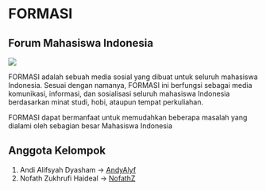 # FORMASI 
## Forum Mahasiswa Indonesia <br>

<img src="https://i.imgur.com/04mOTHf.png"> <br>

FORMASI adalah sebuah media sosial yang dibuat untuk seluruh mahasiswa Indonesia. Sesuai dengan namanya, FORMASI ini berfungsi sebagai media komunikasi, informasi, dan sosialisasi seluruh mahasiswa Indonesia berdasarkan minat studi, hobi, ataupun tempat perkuliahan.

FORMASI dapat bermanfaat untuk memudahkan beberapa masalah yang dialami oleh sebagian besar Mahasiswa Indonesia

## Anggota Kelompok <br>
1. Andi Alifsyah Dyasham -> <a href = "https://github.com/AndyAlyf">AndyAlyf</a> <br>
2. Nofath Zukhrufi Haideal -> <a href = "https://github.com/NofathZ">NofathZ</a>
